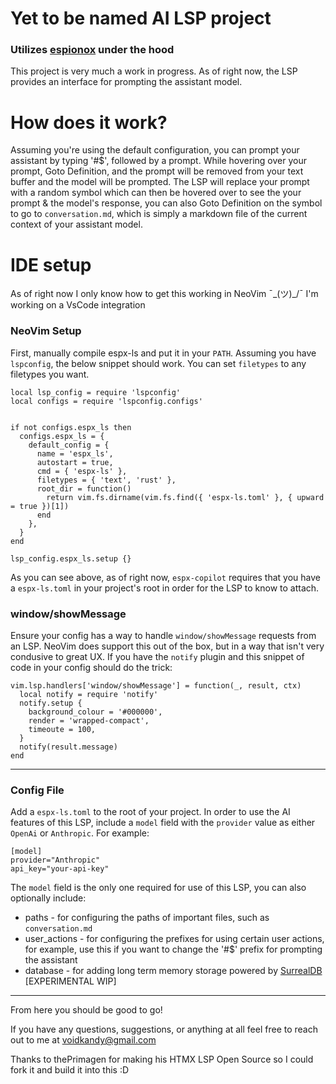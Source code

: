 # Yet to be named AI LSP project

### Utilizes [espionox](https://github.com/voidKandy/espionox) under the hood

This project is very much a work in progress. As of right now, the LSP provides an interface for prompting the assistant model.

# How does it work?
Assuming you're using the default configuration, you can prompt your assistant by typing '#$', followed by a prompt. While hovering over your prompt, Goto Definition, and the prompt will be removed from your text buffer and the model will be prompted. 
The LSP will replace your prompt with a random symbol which can then be hovered over to see the your prompt & the model's response, you can also Goto Definition on the symbol to go to `conversation.md`, which is simply a markdown file of the current context of your assistant model.

# IDE setup
As of right now I only know how to get this working in NeoVim ¯\_(ツ)\_/¯
I'm working on a VsCode integration

### NeoVim Setup  

First, manually compile espx-ls and put it in your `PATH`. Assuming you have `lspconfig`, the below snippet should work. You can set `filetypes` to any filetypes you want.

```
local lsp_config = require 'lspconfig'
local configs = require 'lspconfig.configs'


if not configs.espx_ls then
  configs.espx_ls = {
    default_config = {
      name = 'espx_ls',
      autostart = true,
      cmd = { 'espx-ls' },
      filetypes = { 'text', 'rust' },
      root_dir = function()
        return vim.fs.dirname(vim.fs.find({ 'espx-ls.toml' }, { upward = true })[1])
      end
    },
  }
end

lsp_config.espx_ls.setup {}
```

As you can see above, as of right now, `espx-copilot` requires that you have a `espx-ls.toml` in your project's root in order for the LSP to know to attach.

### window/showMessage

Ensure your config has a way to handle `window/showMessage` requests from an LSP. NeoVim does support this out of the box, but in a way that isn't very condusive to great UX.
If you have the `notify` plugin and this snippet of code in your config should do the trick:

```
vim.lsp.handlers['window/showMessage'] = function(_, result, ctx)
  local notify = require 'notify'
  notify.setup {
    background_colour = '#000000',
    render = 'wrapped-compact',
    timeoute = 100,
  }
  notify(result.message)
end
```
---
### Config File
Add a `espx-ls.toml` to the root of your project. In order to use the AI features of this LSP, include a `model` field with the `provider` value as either `OpenAi` or `Anthropic`. For example: 
```
[model]
provider="Anthropic"
api_key="your-api-key"
```
The `model` field is the only one required for use of this LSP, you can also optionally include: 
* paths - for configuring the paths of important files, such as `conversation.md`
* user_actions - for configuring the prefixes for using certain user actions, for example, use this if you want to change the '#$' prefix for prompting the assistant
* database - for adding long term memory storage powered by [SurrealDB](https://surrealdb.com/) [EXPERIMENTAL WIP]

---

From here you should be good to go!

If you have any questions, suggestions, or anything at all feel free to reach out to me at voidkandy@gmail.com

Thanks to thePrimagen for making his HTMX LSP Open Source so I could fork it and build it into this :D
